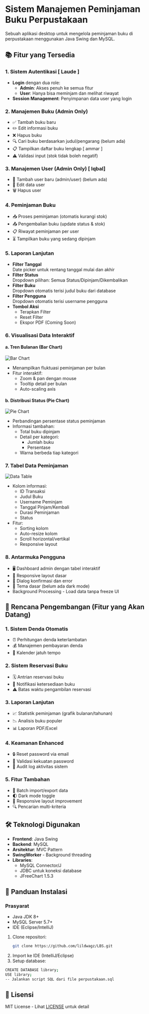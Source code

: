 # Sistem Manajemen Peminjaman Buku Perpustakaan

Sebuah aplikasi desktop untuk mengelola peminjaman buku di perpustakaan menggunakan Java Swing dan MySQL.

## 📚 Fitur yang Tersedia

### 1. Sistem Autentikasi [ Laude ]
- **Login** dengan dua role:
  - **Admin**: Akses penuh ke semua fitur
  - **User**: Hanya bisa meminjam dan melihat riwayat
- **Session Management**: Penyimpanan data user yang login

### 2. Manajemen Buku (Admin Only)
- ✅ Tambah buku baru
- ✏️ Edit informasi buku
- ❌ Hapus buku
- 🔍 Cari buku berdasarkan judul/pengarang (belum ada)
- 📋 Tampilkan daftar buku lengkap [ ammar ] 
- ⚠️ Validasi input (stok tidak boleh negatif)

### 3. Manajemen User (Admin Only)  [ Iqbal] 
- 👥 Tambah user baru (admin/user) (belum ada)
- 📝 Edit data user 
- 🗑️ Hapus user 

### 4. Peminjaman Buku
- 📥 Proses peminjaman (otomatis kurangi stok)
- 📤 Pengembalian buku (update status & stok)
- 📋 Riwayat peminjaman per user
- ⏳ Tampilkan buku yang sedang dipinjam
  
### 5. Laporan Lanjutan 
- **Filter Tanggal**  
  Date picker untuk rentang tanggal mulai dan akhir
- **Filter Status**  
  Dropdown pilihan: Semua Status/Dipinjam/Dikembalikan
- **Filter Buku**  
  Dropdown otomatis terisi judul buku dari database
- **Filter Pengguna**  
  Dropdown otomatis terisi username pengguna
- **Tombol Aksi**  
  - Terapkan Filter
  - Reset Filter
  - Ekspor PDF (Coming Soon)
### 6. **Visualisasi Data Interaktif**
#### a. Tren Bulanan (Bar Chart)
![Bar Chart](screenshots/bar-chart.png)
- Menampilkan fluktuasi peminjaman per bulan
- Fitur interaktif:
  - Zoom & pan dengan mouse
  - Tooltip detail per bulan
  - Auto-scaling axis

#### b. Distribusi Status (Pie Chart)
![Pie Chart](screenshots/pie-chart.png)
- Perbandingan persentase status peminjaman
- Informasi tambahan:
  - Total buku dipinjam
  - Detail per kategori:
    - Jumlah buku
    - Persentase
  - Warna berbeda tiap kategori

### 7. **Tabel Data Peminjaman**
![Data Table](screenshots/data-table.png)
- Kolom informasi:
  - ID Transaksi
  - Judul Buku
  - Username Peminjam
  - Tanggal Pinjam/Kembali
  - Durasi Peminjaman
  - Status
- Fitur:
  - Sorting kolom
  - Auto-resize kolom
  - Scroll horizontal/vertikal
  - Responsive layout
    
### 8. Antarmuka Pengguna
- 🖥️ Dashboard admin dengan tabel interaktif
- 📱 Responsive layout dasar
- 💬 Dialog konfirmasi dan error
- 🎨 Tema dasar (belum ada dark mode)
- Background Processing - Load data tanpa freeze UI

## 🚧 Rencana Pengembangan (Fitur yang Akan Datang)

### 1. Sistem Denda Otomatis
- ⏰ Perhitungan denda keterlambatan
- 💰 Manajemen pembayaran denda
- 📆 Kalender jatuh tempo

### 2. Sistem Reservasi Buku
- 🗓️ Antrian reservasi buku
- 🔔 Notifikasi ketersediaan buku
- ⚠️ Batas waktu pengambilan reservasi

### 3. Laporan Lanjutan
- 📈 Statistik peminjaman (grafik bulanan/tahunan)
- 📉 Analisis buku populer
- 📊 Laporan PDF/Excel

### 4. Keamanan Enhanced
- 🔒 Reset password via email
- 🔑 Validasi kekuatan password
- 📜 Audit log aktivitas sistem

### 5. Fitur Tambahan
- 🔄 Batch import/export data
- 🌓 Dark mode toggle
- 📱 Responsive layout improvement
- 🔍 Pencarian multi-kriteria

  
## 🛠️ Teknologi Digunakan
- **Frontend**: Java Swing
- **Backend**: MySQL
- **Arsitektur**: MVC Pattern
- **SwingWorker** - Background threading
- **Libraries**: 
  - MySQL Connector/J
  - JDBC untuk koneksi database
  - JFreeChart 1.5.3


## 🚀 Panduan Instalasi

### Prasyarat
- Java JDK 8+
- MySQL Server 5.7+
- IDE (Eclipse/IntelliJ)

1. Clone repositori:
   ```bash
   git clone https://github.com/lildwagz/LBS.git
   ```
2. Import ke IDE (IntelliJ/Eclipse)
3. Setup database:

```bash
CREATE DATABASE library;
USE library;
-- Jalankan script SQL dari file perpustakaan.sql
```

## 📄 Lisensi
MIT License - Lihat [LICENSE](LICENSE) untuk detail
